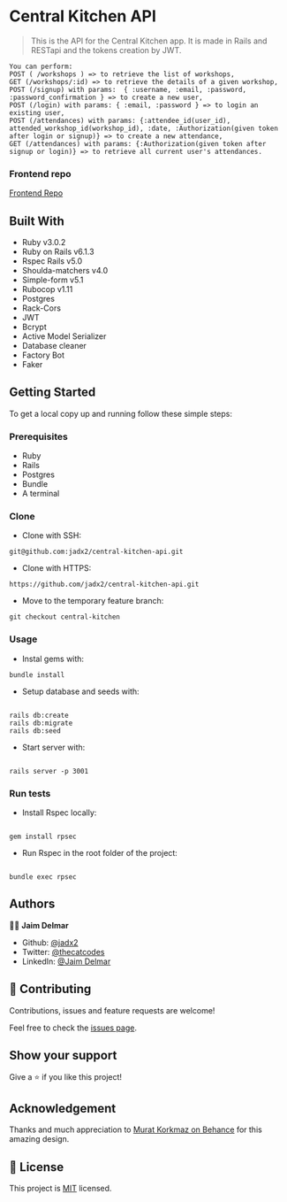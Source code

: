 # Central Kitchen API

> This is the API for the Central Kitchen app. It is made in Rails and RESTapi and the tokens creation by JWT.

```
You can perform:
POST ( /workshops ) => to retrieve the list of workshops,
GET (/workshops/:id) => to retrieve the details of a given workshop,
POST (/signup) with params:  { :username, :email, :password, :password_confirmation } => to create a new user,
POST (/login) with params: { :email, :password } => to login an existing user,
POST (/attendances) with params: {:attendee_id(user_id), attended_workshop_id(workshop_id), :date, :Authorization(given token after login or signup)} => to create a new attendance,
GET (/attendances) with params: {:Authorization(given token after signup or login)} => to retrieve all current user's attendances.
```

### Frontend repo

[Frontend Repo](https://github.com/jadx2/central-kitchen)

## Built With

- Ruby v3.0.2
- Ruby on Rails v6.1.3
- Rspec Rails v5.0
- Shoulda-matchers v4.0
- Simple-form v5.1
- Rubocop v1.11
- Postgres
- Rack-Cors
- JWT
- Bcrypt
- Active Model Serializer
- Database cleaner
- Factory Bot
- Faker

## Getting Started

To get a local copy up and running follow these simple steps:

### Prerequisites

- Ruby
- Rails
- Postgres
- Bundle
- A terminal

### Clone

- Clone with SSH:

```
git@github.com:jadx2/central-kitchen-api.git
```

- Clone with HTTPS:

```
https://github.com/jadx2/central-kitchen-api.git
```

- Move to the temporary feature branch:

```
git checkout central-kitchen
```

### Usage

- Instal gems with:

```
bundle install
```

- Setup database and seeds with:

```

rails db:create
rails db:migrate
rails db:seed
```

- Start server with:

```

rails server -p 3001
```

### Run tests

- Install Rspec locally:

```

gem install rpsec

```

- Run Rspec in the root folder of the project:

```

bundle exec rpsec

```

## Authors

👨‍💻 **Jaim Delmar**

- Github: [@jadx2](https://github.com/jadx2/)
- Twitter: [@thecatcodes](https://twitter.com/thecatcodes)
- LinkedIn: [@Jaim Delmar](https://www.linkedin.com/in/jaimdelmar/)

## 🤝 Contributing

Contributions, issues and feature requests are welcome!

Feel free to check the [issues page](https://github.com/jadx2/central-kitchen-api/issues).

## Show your support

Give a ⭐️ if you like this project!

## Acknowledgement

Thanks and much appreciation to [Murat Korkmaz on Behance](https://www.behance.net/muratk) for this amazing design.

## 📝 License

This project is [MIT](https://opensource.org/licenses/MIT) licensed.
